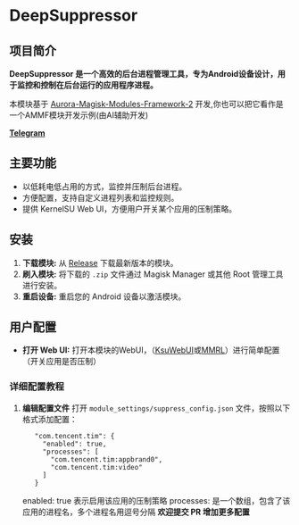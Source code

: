 # DeepSuppressor

## 项目简介
**DeepSuppressor 是一个高效的后台进程管理工具，专为Android设备设计，用于监控和控制在后台运行的应用程序进程。**

本模块基于 [Aurora-Magisk-Modules-Framework-2](https://github.com/Aurora-Nasa-1/AMMF2) 开发,你也可以把它看作是一个AMMF模块开发示例(由AI辅助开发)

**[Telegram](https://t.me/AuroraNasaModule)**

## 主要功能
- 以低耗电低占用的方式，监控并压制后台进程。
- 方便配置，支持自定义进程列表和监控规则。
- 提供 KernelSU Web UI，方便用户开关某个应用的压制策略。

## 安装
1.  **下载模块:** 从 [Release](https://github.com/Aurora-Nasa-1/DeepSuppressor/releases) 下载最新版本的模块。
3.  **刷入模块:** 将下载的 `.zip` 文件通过 Magisk Manager 或其他 Root 管理工具进行安装。
4.  **重启设备:** 重启您的 Android 设备以激活模块。

## 用户配置
-  **打开 Web UI:** 打开本模块的WebUI，（[KsuWebUI](https://github.com/5ec1cff/KsuWebUIStandalone)或[MMRL](https://github.com/MMRLApp/MMRL)）进行简单配置（开关应用是否压制）

### 详细配置教程
1. **编辑配置文件**
   打开 `module_settings/suppress_config.json` 文件，按照以下格式添加配置：
   ```
      "com.tencent.tim": {
        "enabled": true,
        "processes": [
          "com.tencent.tim:appbrand0",
          "com.tencent.tim:video"
        ]
      }
   ```
   enabled: true 表示启用该应用的压制策略
   processes: 是一个数组，包含了该应用的进程名，多个进程名用逗号分隔
   **欢迎提交 PR 增加更多配置**